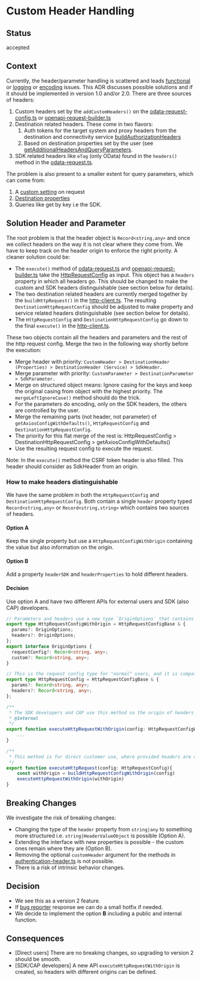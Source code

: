 # Custom Header Handling

## Status

accepted

## Context

Currently, the header/parameter handling is scattered and leads [functional](https://github.com/SAP/cloud-sdk-backlog/issues/404) or [logging](https://github.com/SAP/cloud-sdk-backlog/issues/74) or [encoding](https://github.com/SAP/cloud-sdk-js/issues/1737) issues.
This ADR discusses possible solutions and if it should be implemented in version 1.0 and/or 2.0.
There are three sources of headers:

1. Custom headers set by the `addCustomHeaders()` on the [odata-request-config.ts](../../packages/core/src/odata-common/request/odata-delete-request-config.ts) or [openapi-request-builder.ts](../../packages/core/src/openapi/openapi-request-builder.ts)
2. Destination related headers. These come in two flavors:
   1. Auth tokens for the target system and proxy headers from the destination and connectivity service [buildAuthorizationHeaders](../../packages/connectivity/src/scp-cf/authorization-header.ts)
   2. Based on destination properties set by the user (see [getAdditionalHeadersAndQueryParameters](../../packages/connectivity/src/scp-cf/destination/destination.ts).
3. SDK related headers like `eTag` (only OData) found in the `headers()` method in the [odata-request.ts](../../packages/core/src/odata-common/request/odata-request.ts).

The problem is also present to a smaller extent for query parameters, which can come from:

1. A [custom setting](../../packages/core/src/odata-common/request/odata-request.ts) on request
2. [Destination properties](../../packages/connectivity/src/scp-cf/destination/destination.ts)
3. Queries like get by key i.e the SDK.

## Solution Header and Parameter

The root problem is that the header object is `Record<string,any>` and once we collect headers on the way it is not clear where they come from.
We have to keep track on the header origin to enforce the right priority.
A cleaner solution could be:

- The `execute()` method of [odata-request.ts](../../packages/core/src/odata-common/request/odata-request.ts) and [openapi-request-builder.ts](../../packages/core/src/openapi/openapi-request-builder.ts) take the [HttpRequestConfig](../../packages/http-client/src/http-client-types.ts) as input.
  This object has a `headers` property in which all headers go.
  This should be changed to make the custom and SDK headers distinguishable (see section below for details).
- The two destination related headers are currently merged together by the `buildHttpRequest()` in the [http-client.ts](../../packages/http-client/src/http-client.ts).
  The resulting `DestinationHttpRequestConfig` should be adjusted to make property and service related headers distinguishable (see section below for details).
- The `HttpRequestConfig` and `DestinationHttpRequestConfig` go down to the final `execute()` in the [http-client.ts](../../packages/http-client/src/http-client.ts).

These two objects contain all the headers and parameters and the rest of the http request config.
Merge the two in the following way shortly before the execution:

- Merge header with priority:
  `CustomHeader > DestinationHeader (Properties) > DestinationHeader (Service) > SdkHeader.`
- Merge parameter with priority: `CustomParameter > DestinationParameter > SdkParameter.`
- Merge on structured object means: Ignore casing for the keys and keep the original casing from object with the highest priority.
  The `mergeLeftIgnoreCase()` method should do the trick.
- For the parameters do encoding, only on the SDK headers, the others are controlled by the user.
- Merge the remaining parts (not header, not parameter) of `getAxiosConfigWithDefaults()`, `HttpRequestConfig` and `DestinationHttpRequestConfig`.
- The priority for this flat merge of the rest is: HttpRequestConfig > DestinationHttpRequestConfig > getAxiosConfigWithDefaults()
- Use the resulting request config to execute the request.

Note: In the `execute()` method the CSRF token header is also filled.
This header should consider as SdkHeader from an origin.

### How to make headers distinguishable

We have the same problem in both the `HttpRequestConfig` and `DestinationHttpRequestConfig`.
Both contain a single `header` property typed `Record<string,any>` or `Record<string,string>` which contains two sources of headers.

#### Option A

Keep the single property but use a `HttpRequestConfigWithOrigin` containing the value but also information on the origin.

#### Option B

Add a property `headerSDK` and `headerProperties` to hold different headers.

#### Decision

Use option A and have two different APIs for external users and SDK (also CAP) developers.

```ts
// Parameters and headers use a new type `OriginOptions` that contains the origin information.
export type HttpRequestConfigWithOrigin = HttpRequestConfigBase & {
  params?: OriginOptions;
  headers?: OriginOptions;
};
export interface OriginOptions {
  requestConfig?: Record<string, any>;
  custom?: Record<string, any>;
}

// This is the request config type for "normal" users, and it is compatible with the v1 SDK.
export type HttpRequestConfig = HttpRequestConfigBase & {
  params?: Record<string, any>;
  headers?: Record<string, any>;
};

/**
 * The SDK developers and CAP use this method so the origin of headers is clear.
 * @internal
 */
export function executeHttpRequestWithOrigin(config: HttpRequestConfigWithOrigin) {
    ...
}

/**
 * This method is for direct customer use, where provided headers are custom and have high prio.
 */
export function executeHttpRequest(config: HttpRequestConfig){
    const withOrigin = buildHttpRequestConfigWithOrigin(config)
    executeHttpRequestWithOrigin(withOrigin)
}
```

## Breaking Changes

We investigate the risk of breaking changes:

- Changing the type of the `header` property from `string|any` to something more structured i.e. `string|HeaderValueObject` is possible (Option A).
- Extending the interface with new properties is possible - the custom ones remain where they are (Option B).
- Removing the optional `customHeader` argument for the methods in [authentication-header.ts](<(../../packages/connectivity/src/scp-cf/authorization-header.ts)>) is not possible.
- There is a risk of intrinsic behavior changes.

## Decision

- We see this as a version 2 feature.
- If [bug reporter](https://answers.sap.com/questions/13500887/on-premise-connectivity-to-rest-service-with-api-k.html) response we can do a small hotfix if needed.
- We decide to implement the option **B** including a public and internal function.

## Consequences

- [Direct users] There are no breaking changes, so upgrading to version 2 should be smooth.
- [SDK/CAP developers] A new API `executeHttpRequestWithOrigin` is created, so headers with different origins can be defined.
